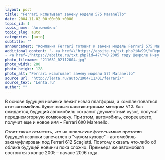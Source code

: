 ```yaml
---
layout: post
title: "Ferrari испытывает замену модели 575 Maranello"
date: 2004-11-02 00:00:00 +0000
topic_id: 4
topic_name: "Автомобили"
topic_slug: auto
categories: [auto]
subtitle: ""
announcement: "Компания Ferrari готовит к замене модель Ferrari 575 Maranello – прототипы нового поколения этого автомобиля уже проходят тесты на дорогах Италии, вблизи штаб-квартиры итальянской марки. Стоит напомнить, что оригинальная версии 575 Maranello появилась еще в 1996 году, а последний раз эта модель обновлялась в 2002 году."
additional_content: "- <a href=\"https://absite.ru/txt.php?id=99\">Первый Renault Logan российской сборки появится через месяц</a>
- <a href=\"https://absite.ru/txt.php?id=47\">В 2005 году Шевроле Ниву можно будет поменять по схеме trade-in</a>"
photo_filename: "211631_02112004.jpg"
photo_width: 200
photo_height: 128
photo_alt: "Ferrari испытывает замену модели 575 Maranello"
source_url: "http://lenta.ru/auto/2004/11/01/ferrari/"
source_text: "Lenta.ru"
author: ""
---
```

В основе будущей новинки лежит новая платформа, а комплектоваться этот автомобиль будет новым шестилитровым мотором V12. Как ожидается, будущий автомобиль сохранит двухместный кузов, получит переднемоторную компоновку. При этом, автомобиль, скорее всего, получит еще и новое имя – Ferrari 600 Marenello.

Стоит также отметить, что на шпионских фотоснимках прототип будущей новинки запечатлен в "чужом кузове" – автомобиль закамуфлирован под Ferrari 612 Scagletti. Поэтому сказать что-либо об облике будущей новинки пока сложно. Премьера же автомобиля состоится в конце 2005 – начале 2006 года.
